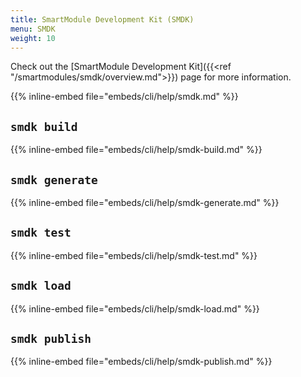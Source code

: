 ```yaml
---
title: SmartModule Development Kit (SMDK)
menu: SMDK
weight: 10
---
```


Check out the [SmartModule Development Kit]({{<ref "/smartmodules/smdk/overview.md">}}) page for more information.

{{% inline-embed file="embeds/cli/help/smdk.md" %}}
## `smdk build`
{{% inline-embed file="embeds/cli/help/smdk-build.md" %}}
## `smdk generate`
{{% inline-embed file="embeds/cli/help/smdk-generate.md" %}}
## `smdk test`
{{% inline-embed file="embeds/cli/help/smdk-test.md" %}}
## `smdk load`
{{% inline-embed file="embeds/cli/help/smdk-load.md" %}}
## `smdk publish`
{{% inline-embed file="embeds/cli/help/smdk-publish.md" %}}